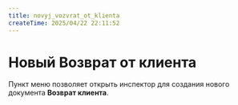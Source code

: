```yaml
---
title: novyj_vozvrat_ot_klienta
createTime: 2025/04/22 22:11:52
---
```

# Новый Возврат от клиента

Пункт меню позволяет открыть инспектор для создания нового документа **Возврат клиента**.